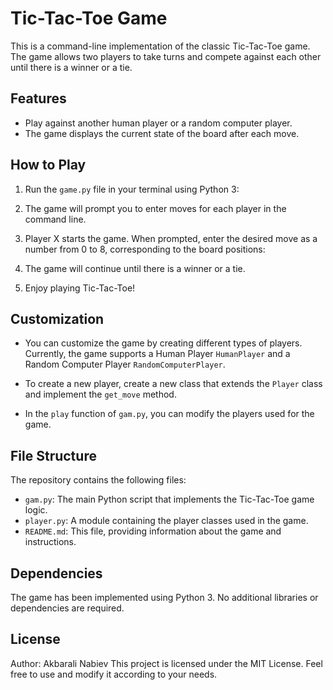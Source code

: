 # Tic-Tac-Toe Game

This is a command-line implementation of the classic Tic-Tac-Toe game. The game allows two players to take turns and compete against each other until there is a winner or a tie.

## Features

- Play against another human player or a random computer player.
- The game displays the current state of the board after each move.

## How to Play

1. Run the `game.py` file in your terminal using Python 3: 

3. The game will prompt you to enter moves for each player in the command line.

3. Player X starts the game. When prompted, enter the desired move as a number from 0 to 8, corresponding to the board positions:


4. The game will continue until there is a winner or a tie.

5. Enjoy playing Tic-Tac-Toe!

## Customization

- You can customize the game by creating different types of players. Currently, the game supports a Human Player `HumanPlayer` and a Random Computer Player `RandomComputerPlayer`.
- To create a new player, create a new class that extends the `Player` class and implement the `get_move` method.


- In the `play` function of `gam.py`, you can modify the players used for the game.

## File Structure

The repository contains the following files:

- `gam.py`: The main Python script that implements the Tic-Tac-Toe game logic.
- `player.py`: A module containing the player classes used in the game.
- `README.md`: This file, providing information about the game and instructions.

## Dependencies

The game has been implemented using Python 3. No additional libraries or dependencies are required.

## License
Author: Akbarali Nabiev
This project is licensed under the MIT License. Feel free to use and modify it according to your needs.
